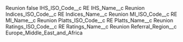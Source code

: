 <?xml version="1.0" encoding="UTF-8"?>
<CustomMetadata xmlns="http://soap.sforce.com/2006/04/metadata" xmlns:xsi="http://www.w3.org/2001/XMLSchema-instance" xmlns:xsd="http://www.w3.org/2001/XMLSchema">
    <label>Reunion</label>
    <protected>false</protected>
    <values>
        <field>IHS_ISO_Code__c</field>
        <value xsi:type="xsd:string">RE</value>
    </values>
    <values>
        <field>IHS_Name__c</field>
        <value xsi:type="xsd:string">Reunion</value>
    </values>
    <values>
        <field>Indices_ISO_Code__c</field>
        <value xsi:type="xsd:string">RE</value>
    </values>
    <values>
        <field>Indices_Name__c</field>
        <value xsi:type="xsd:string">Reunion</value>
    </values>
    <values>
        <field>MI_ISO_Code__c</field>
        <value xsi:type="xsd:string">RE</value>
    </values>
    <values>
        <field>MI_Name__c</field>
        <value xsi:type="xsd:string">Reunion</value>
    </values>
    <values>
        <field>Platts_ISO_Code__c</field>
        <value xsi:type="xsd:string">RE</value>
    </values>
    <values>
        <field>Platts_Name__c</field>
        <value xsi:type="xsd:string">Reunion</value>
    </values>
    <values>
        <field>Ratings_ISO_Code__c</field>
        <value xsi:type="xsd:string">RE</value>
    </values>
    <values>
        <field>Ratings_Name__c</field>
        <value xsi:type="xsd:string">Reunion</value>
    </values>
    <values>
        <field>Referral_Region__c</field>
        <value xsi:type="xsd:string">Europe_Middle_East_and_Africa</value>
    </values>
</CustomMetadata>

